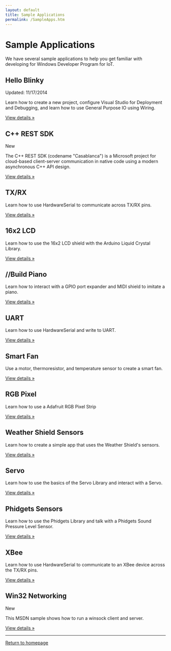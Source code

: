 ```yaml
---
layout: default
title: Sample Applications
permalink: /SampleApps.htm
---
```


<!-- Main jumbotron for a primary marketing message or call to action -->
<div class="jumbotron">
  <div class="container">
    <h1>Sample Applications</h1>
    <p>We have several sample applications to help you get familiar with developing for Windows Developer Program for IoT.</p>
  </div>
</div>

<div class="container">
  <!-- Example row of columns -->
  <div class="row">
    <div class="col-md-4">
      <h2>Hello Blinky</h2> <span class="label label-default">Updated: 11/17/2014</span>
      <p>Learn how to create a new project, configure Visual Studio for Deployment and Debugging, and learn how to use General Purpose IO using Wiring.</p>
      <p><a class="btn btn-default" href="HelloBlinky.htm" role="button">View details &raquo;</a></p>
    </div>
    <div class="col-md-4">
      <h2>C++ REST SDK</h2>
       <span class="label label-info">New</span>
      <p>The C++ REST SDK (codename "Casablanca") is a Microsoft project for cloud-based client-server communication in native code using a modern asynchronous C++ API design.</p>
      <p><a class="btn btn-default" href="Casablanca.htm" role="button">View details &raquo;</a></p>
    </div>  
    <div class="col-md-4">
      <h2>TX/RX</h2>
      <p>Learn how to use HardwareSerial to communicate across TX/RX pins.</p>
      <p><a class="btn btn-default" href="TXRX.htm" role="button">View details &raquo;</a></p>
    </div> 
  </div>
  <div class="row">
    <div class="col-md-4">
      <h2>16x2 LCD</h2>
      <p>Learn how to use the 16x2 LCD shield with the Arduino Liquid Crystal Library.</p>
      <p><a class="btn btn-default" href="16x2LCD.htm" role="button">View details &raquo;</a></p>
    </div>
    <div class="col-md-4">
      <h2>//Build Piano</h2>
      <p>Learn how to interact with a GPIO port expander and MIDI shield to imitate a piano.</p>
      <p><a class="btn btn-default" href="https://github.com/ms-iot/piano" role="button">View details &raquo;</a></p>
    </div> 
    <div class="col-md-4">
      <h2>UART</h2>
      <p>Learn how to use HardwareSerial and write to UART.</p>
      <p><a class="btn btn-default" href="UART.htm" role="button">View details &raquo;</a></p>
    </div>
  </div>
  <div class="row">
    <div class="col-md-4">
      <h2>Smart Fan</h2>
      <p>Use a motor, thermoresistor, and temperature sensor to create a smart fan.</p>
      <p><a class="btn btn-default" href="SmartFan.htm" role="button">View details &raquo;</a></p>
    </div>
    <div class="col-md-4">
      <h2>RGB Pixel</h2>
      <p>Learn how to use a Adafruit RGB Pixel Strip</p>
      <p><a class="btn btn-default" href="RGBPixel.htm" role="button">View details &raquo;</a></p>
    </div>  
    <div class="col-md-4">
      <h2>Weather Shield Sensors</h2>
      <p>Learn how to create a simple app that uses the Weather Shield's sensors.</p>
      <p><a class="btn btn-default" href="WeatherShieldSensors.htm" role="button">View details &raquo;</a></p>
    </div>
  </div>
  <div class="row">
    <div class="col-md-4">
      <h2>Servo</h2>
      <p>Learn how to use the basics of the Servo Library and interact with a Servo.</p>
      <p><a class="btn btn-default" href="Servo.htm" role="button">View details &raquo;</a></p>
    </div>
    <div class="col-md-4">
      <h2>Phidgets Sensors</h2>
      <p>Learn how to use the Phidgets Library and talk with a Phidgets Sound Pressure Level Sensor.</p>
      <p><a class="btn btn-default" href="PhidgetsSensors.htm" role="button">View details &raquo;</a></p>
    </div>
    <div class="col-md-4">
      <h2>XBee</h2>
      <p>Learn how to use HardwareSerial to communicate to an XBee device across the TX/RX pins.</p>
      <p><a class="btn btn-default" href="XBee.htm" role="button">View details &raquo;</a></p>
    </div>
  </div>
  <div class="row">
    <div class="col-md-4">
      <h2>Win32 Networking</h2>
      <span class="label label-default">New</span>
      <p>This MSDN sample shows how to run a winsock client and server.</p>
      <p><a class="btn btn-default" href="http://msdn.microsoft.com/en-us/library/windows/desktop/ms737889(v=vs.85).aspx" role="button">View details &raquo;</a></p>
    </div>
    <!-- Node.js support is temporarily unavailable. 
    div class="col-md-4">
      <h2>NodeJS</h2>
      <p>Learn to run node.js on a galileo and call APIs from a javscript file.</p>
      <p><a class="btn btn-default" href="NodeJS.htm" role="button">View details &raquo;</a></p>
    </div>
    <!-- This section has been removed until the sample can be rewritten for Lightning 
    div class="col-md-4">
      <h2>Firmata and Cylon</h2>
      <p>Learn how to interact with your board using Firmata and Cylon .</p>
      <p><a class="btn btn-default" href="Firmata.htm" role="button">View details &raquo;</a></p>
    </div-->  
  </div>
  
  <hr/>

  <a class="btn btn-default" href="index.htm" role="button">Return to homepage</a>
